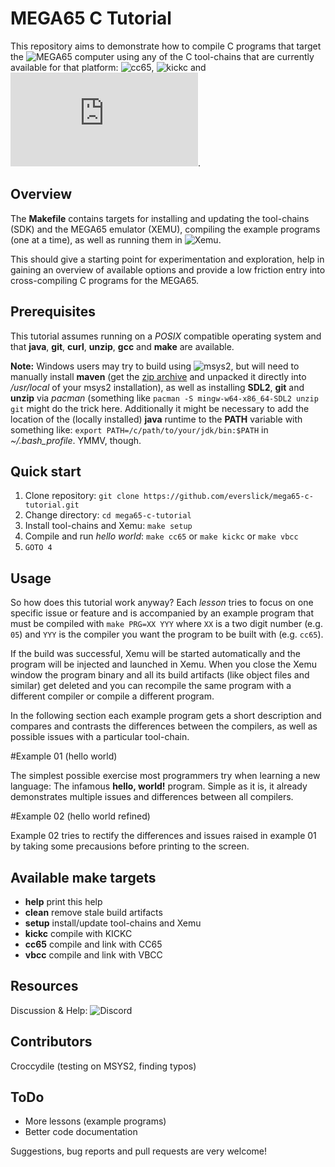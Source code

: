 MEGA65 C Tutorial
=================

This repository aims to demonstrate how to compile C programs that target the
![MEGA65](https://mega65.org/) computer using any of the C tool-chains that are
currently available for that platform:
![cc65](https://cc65.github.io/),
![kickc](https://gitlab.com/camelot/kickc) and
![vbcc](http://www.compilers.de/vbcc.html).

Overview
--------

The **Makefile** contains targets for installing and updating the tool-chains
(SDK) and the MEGA65 emulator (XEMU), compiling the example programs (one at a
time), as well as running them in ![Xemu](https://github.com/lgblgblgb/xemu).

This should give a starting point for experimentation and exploration, help
in gaining an overview of available options and provide a low friction entry
into cross-compiling C programs for the MEGA65.

Prerequisites
-------------

This tutorial assumes running on a *POSIX* compatible operating system and
that **java**, **git**, **curl**, **unzip**, **gcc** and **make** are available.

**Note:** Windows users may try to build using ![msys2](https://www.msys2.org/),
but will need to manually install **maven** (get the
[zip archive](https://maven.apache.org/download.cgi) and unpacked it directly
into */usr/local* of your msys2 installation), as well as installing **SDL2**,
**git** and **unzip** via *pacman* (something like
`pacman -S mingw-w64-x86_64-SDL2 unzip git` might do the trick here.
Additionally it might be necessary to add the location of the (locally
installed) **java** runtime to the **PATH** variable with something like:
`export PATH=/c/path/to/your/jdk/bin:$PATH` in *\~/.bash_profile*. YMMV, though.

Quick start
-----------

1) Clone repository: `git clone https://github.com/everslick/mega65-c-tutorial.git`
2) Change directory: `cd mega65-c-tutorial`
3) Install tool-chains and Xemu: `make setup`
4) Compile and run *hello world*: `make cc65` or `make kickc` or `make vbcc`
5) `GOTO 4`

Usage
-----

So how does this tutorial work anyway? Each *lesson* tries to focus on one
specific issue or feature and is accompanied by an example program that must be
compiled with `make PRG=XX YYY` where `XX` is a two digit number (e.g. `05`)
and `YYY` is the compiler you want the program to be built with (e.g. `cc65`).

If the build was successful, Xemu will be started automatically and the program
will be injected and launched in Xemu. When you close the Xemu window the
program binary and all its build artifacts (like object files and similar) get
deleted and you can recompile the same program with a different compiler or
compile a different program.

In the following section each example program gets a short description and
compares and contrasts the differences between the compilers, as well as
possible issues with a particular tool-chain.

#Example 01 (hello world)

The simplest possible exercise most programmers try when learning a new
language: The infamous **hello, world!** program. Simple as it is, it already
demonstrates multiple issues and differences between all compilers.


#Example 02 (hello world refined)

Example 02 tries to rectify the differences and issues raised in example 01 by
taking some precausions before printing to the screen.

Available make targets
----------------------

* **help**   print this help
* **clean**  remove stale build artifacts
* **setup**  install/update tool-chains and Xemu
* **kickc**  compile with KICKC
* **cc65**   compile and link with CC65
* **vbcc**   compile and link with VBCC

Resources
---------

Discussion & Help: ![Discord](https://discord.com/channels/719326990221574164/782757495180361778)

Contributors
------------

Croccydile (testing on MSYS2, finding typos)

ToDo
----

* More lessons (example programs)
* Better code documentation

Suggestions, bug reports and pull requests are very welcome!
